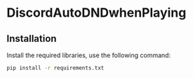 # DiscordAutoDNDwhenPlaying

## Installation

Install the required libraries, use the following command:

```bash
pip install -r requirements.txt
```
